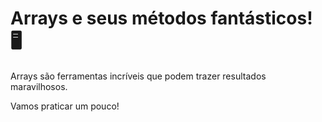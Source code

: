 # Arrays e seus métodos fantásticos! 🖥️
Arrays são ferramentas incríveis que podem trazer resultados maravilhosos. 

Vamos praticar um pouco!
